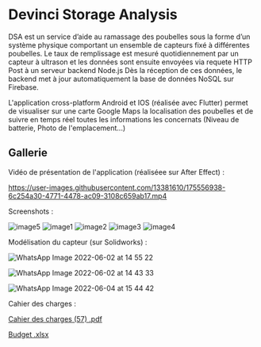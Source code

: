 # Devinci Storage Analysis

DSA est un service d’aide au ramassage des poubelles sous la forme d’un système physique comportant un ensemble de capteurs fixé à différentes poubelles. 
Le taux de remplissage est mesuré quotidiennement par un capteur à ultrason et les données sont ensuite envoyées via requete HTTP Post à un serveur backend Node.js
Dès la réception de ces données, le backend met à jour automatiquement la base de données NoSQL sur Firebase.

L'application cross-platform Android et IOS (réalisée avec Flutter) permet de visualiser sur une carte Google Maps la localisation des poubelles et de suivre en temps réel toutes les informations les concernats (Niveau de batterie, Photo de l'emplacement...)


## Gallerie

Vidéo de présentation de l'application (réaliséee sur After Effect) :

https://user-images.githubusercontent.com/13381610/175556938-6c254a30-4771-4478-ac09-3108c659ab17.mp4

Screenshots :

![image5](https://user-images.githubusercontent.com/13381610/175560936-da08c85e-b3db-493c-99a2-4a90af4afdec.jpeg)
![image1](https://user-images.githubusercontent.com/13381610/175560941-761bcc2b-40b7-4276-a045-780549bae948.jpeg)
![image2](https://user-images.githubusercontent.com/13381610/175560945-7d5f315f-5e90-4f21-8d89-25c4d91007a7.jpeg)
![image3](https://user-images.githubusercontent.com/13381610/175560947-617949f3-8cec-4ee5-b08b-7073051df401.jpeg)
![image4](https://user-images.githubusercontent.com/13381610/175560948-4dd2d3d5-2bfd-44ab-8e4a-06a812da6f7d.jpeg)

Modélisation du capteur (sur Solidworks) :

![WhatsApp Image 2022-06-02 at 14 55 22](https://user-images.githubusercontent.com/13381610/175561987-394b3664-2f1f-44b4-ba76-44e12425ad4d.jpeg)

![WhatsApp Image 2022-06-02 at 14 43 33](https://user-images.githubusercontent.com/13381610/175562001-263ed2b9-6940-47d6-86df-39ce9a097bc8.jpeg)

![WhatsApp Image 2022-06-04 at 15 44 42](https://user-images.githubusercontent.com/13381610/175562025-3f943cb1-e900-4bd4-a6de-db53221572ed.jpeg)

Cahier des charges : 

[Cahier des charges (57) .pdf](https://github.com/Clement549/DSA-Flutter/files/8977074/Cahier.des.charges.57.pdf)

[Budget .xlsx](https://github.com/Clement549/DSA-Flutter/files/8977075/Budget.xlsx)


